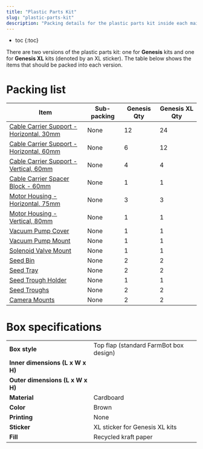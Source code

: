 ```yaml
---
title: "Plastic Parts Kit"
slug: "plastic-parts-kit"
description: "Packing details for the plastic parts kit inside each main carton"
---
```


* toc
{:toc}

There are two versions of the plastic parts kit: one for **Genesis** kits and one for **Genesis XL** kits (denoted by an <span class="fb-xl-sticker">XL</span> sticker). The table below shows the items that should be packed into each version.

# Packing list

|Item|Sub-packing|Genesis Qty|Genesis <span class="fb-xl-sticker">XL</span> Qty|
|----|-----------|-----------|--------------|
|[Cable Carrier Support - Horizontal, 30mm](../../bom/plastic-parts/cable-carrier-support-horizontal-30mm.md)|None|12|24
|[Cable Carrier Support - Horizontal, 60mm](../../bom/plastic-parts/cable-carrier-support-horizontal-60mm.md)|None|6|12
|[Cable Carrier Support - Vertical, 60mm](../../bom/plastic-parts/cable-carrier-support-vertical-60mm.md)|None|4|4
|[Cable Carrier Spacer Block - 60mm](../../bom/plastic-parts/cable-carrier-spacer-block-60mm.md)|None|1|1
|[Motor Housing - Horizontal, 75mm](../../bom/plastic-parts/motor-housing-horizontal-75mm.md)|None|3|3
|[Motor Housing - Vertical, 80mm](../../bom/plastic-parts/motor-housing-vertical-80mm.md)|None|1|1
|[Vacuum Pump Cover](../../bom/plastic-parts/vacuum-pump-cover.md)|None|1|1
|[Vacuum Pump Mount](../../bom/plastic-parts/vacuum-pump-mount.md)|None|1|1
|[Solenoid Valve Mount](../../bom/plastic-parts/solenoid-valve-mount.md)|None|1|1
|[Seed Bin](../../bom/plastic-parts/seed-bin.md)|None|2|2
|[Seed Tray](../../bom/plastic-parts/seed-tray.md)|None|2|2
|[Seed Trough Holder](../../bom/plastic-parts/seed-trough-holder.md)|None|1|1
|[Seed Troughs](../../bom/plastic-parts/seed-trough.md)|None|2|2
|[Camera Mounts](../../bom/plastic-parts/camera-mount-half.md)|None|2|2

# Box specifications

|                                |                              |
|--------------------------------|------------------------------|
|**Box style**                   |Top flap (standard FarmBot box design)
|**Inner dimensions (L x W x H)**|
|**Outer dimensions (L x W x H)**|
|**Material**                    |Cardboard
|**Color**                       |Brown
|**Printing**                    |None
|**Sticker**                     |<span class="fb-xl-sticker">XL</span> sticker for Genesis XL kits
|**Fill**                        |Recycled kraft paper

